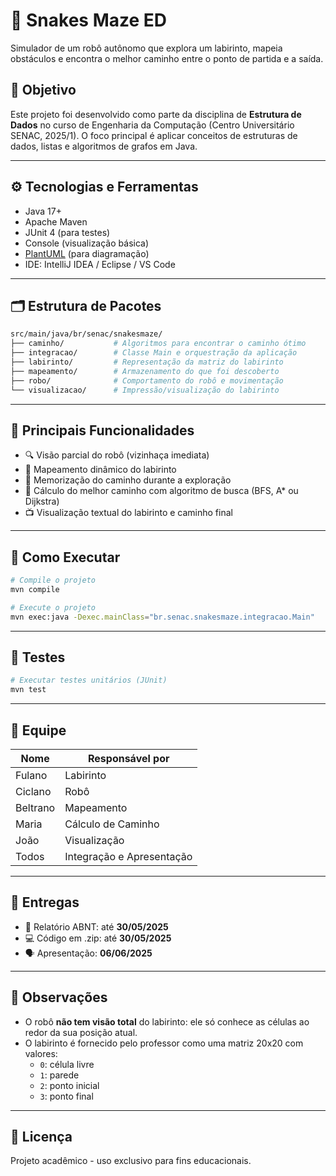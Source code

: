 # 🐍 Snakes Maze ED

Simulador de um robô autônomo que explora um labirinto, mapeia obstáculos e encontra o melhor caminho entre o ponto de partida e a saída.

## 🎯 Objetivo

Este projeto foi desenvolvido como parte da disciplina de **Estrutura de Dados** no curso de Engenharia da Computação (Centro Universitário SENAC, 2025/1). O foco principal é aplicar conceitos de estruturas de dados, listas e algoritmos de grafos em Java.

---

## ⚙️ Tecnologias e Ferramentas

- Java 17+
- Apache Maven
- JUnit 4 (para testes)
- Console (visualização básica)
- [PlantUML](https://plantuml.com/) (para diagramação)
- IDE: IntelliJ IDEA / Eclipse / VS Code

---

## 🗂️ Estrutura de Pacotes

``` sh
src/main/java/br/senac/snakesmaze/
├── caminho/           # Algoritmos para encontrar o caminho ótimo
├── integracao/        # Classe Main e orquestração da aplicação
├── labirinto/         # Representação da matriz do labirinto
├── mapeamento/        # Armazenamento do que foi descoberto
├── robo/              # Comportamento do robô e movimentação
└── visualizacao/      # Impressão/visualização do labirinto
```

---

## 🧠 Principais Funcionalidades

- 🔍 Visão parcial do robô (vizinhaça imediata)
- 🧭 Mapeamento dinâmico do labirinto
- 💾 Memorização do caminho durante a exploração
- 🚀 Cálculo do melhor caminho com algoritmo de busca (BFS, A* ou Dijkstra)
- 📺 Visualização textual do labirinto e caminho final

---

## 🚀 Como Executar

```bash
# Compile o projeto
mvn compile

# Execute o projeto
mvn exec:java -Dexec.mainClass="br.senac.snakesmaze.integracao.Main"
```

---

## 🧪 Testes

```bash
# Executar testes unitários (JUnit)
mvn test
```

---

## 📝 Equipe

| Nome                 | Responsável por |
|----------------------|------------------|
| Fulano               | Labirinto        |
| Ciclano              | Robô             |
| Beltrano             | Mapeamento       |
| Maria                | Cálculo de Caminho |
| João                 | Visualização     |
| Todos                | Integração e Apresentação |

---

## 📅 Entregas

- 📄 Relatório ABNT: até **30/05/2025**
- 💻 Código em .zip: até **30/05/2025**
- 🗣️ Apresentação: **06/06/2025**

---

## 📌 Observações

- O robô **não tem visão total** do labirinto: ele só conhece as células ao redor da sua posição atual.
- O labirinto é fornecido pelo professor como uma matriz 20x20 com valores:
  - `0`: célula livre
  - `1`: parede
  - `2`: ponto inicial
  - `3`: ponto final

---

## 📎 Licença

Projeto acadêmico - uso exclusivo para fins educacionais.
